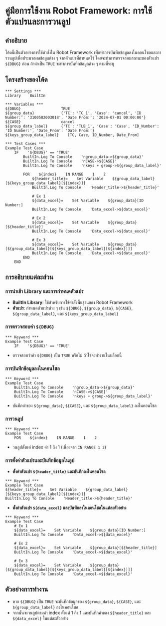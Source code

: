 # คู่มือการใช้งาน Robot Framework: การใช้ตัวแปรและการวนลูป

## คำอธิบาย
โค้ดนี้เป็นตัวอย่างการใช้คำสั่งใน Robot Framework เพื่อทำการบันทึกข้อมูลลงในคอนโซลและการวนลูปเพื่อประมวลผลข้อมูลต่าง ๆ จากตัวแปรที่กำหนดไว้ โดยจะทำการตรวจสอบสถานะของตัวแปร `${DBUG}` ก่อน ถ้าค่าเป็น `TRUE` จะทำการบันทึกข้อมูลต่าง ๆ ตามที่ระบุ

## โครงสร้างของโค้ด

```robot
*** Settings ***
Library    BuiltIn

*** Variables ***
${DBUG}                  TRUE
${group_data}            {'TC': 'TC_1', 'Case': 'cancel', 'ID Number:': '3100502003018', 'Date From:': '2024-07-01 00:00:00'}
${CASE}                  cancel
${group_data_label}      {'TC': 'TLB_1', 'Case': 'Case', 'ID_Number': 'ID Number:', 'Date_From': 'Date From:'}
${keys_group_data_label}    [TC, Case, ID_Number, Date_From]

*** Test Cases ***
Example Test Case
    IF    '${DBUG}' == 'TRUE'
        BuiltIn.Log To Console    'ngroup_data->${group_data}'
        BuiltIn.Log To Console    'nCASE->${CASE}'
        BuiltIn.Log To Console    'nkeys + group->${group_data_label}'
        
        FOR    ${index}    IN RANGE    1    2
            ${header_title}=    Set Variable    ${group_data_label}[${keys_group_data_label}[${index}]]
            BuiltIn.Log To Console    'Header_title->${header_title}'

            # Ex 1
            ${data_excel}=    Set Variable    ${group_data}[ID Number:]
            BuiltIn.Log To Console    'Data_excel->${data_excel}'

            # Ex 2
            ${data_excel}=    Set Variable    ${group_data}[${header_title}]
            BuiltIn.Log To Console    'Data_excel->${data_excel}'

            # Ex 3
            ${data_excel}=    Set Variable    ${group_data}[${group_data_label}[${keys_group_data_label}[${index}]]]
            BuiltIn.Log To Console    'Data_excel->${data_excel}'
        END
    END
```

## การอธิบายแต่ละส่วน

### การนำเข้า Library และการกำหนดตัวแปร

- **BuiltIn Library**: ใช้สำหรับการใช้คำสั่งพื้นฐานของ Robot Framework
- **ตัวแปร**: กำหนดตัวแปรต่าง ๆ เช่น `${DBUG}`, `${group_data}`, `${CASE}`, `${group_data_label}`, และ `${keys_group_data_label}`

### การตรวจสอบค่า `${DBUG}`

```robot
*** Keyword ***
Example Test Case
    IF    '${DBUG}' == 'TRUE'
```
- ตรวจสอบว่าค่า `${DBUG}` เป็น `TRUE` หรือไม่ ถ้าใช่จะทำงานในบล็อกนี้

### การบันทึกข้อมูลลงในคอนโซล

```robot
*** Keyword ***
Example Test Case
    BuiltIn.Log To Console    'ngroup_data->${group_data}'
    BuiltIn.Log To Console    'nCASE->${CASE}'
    BuiltIn.Log To Console    'nkeys + group->${group_data_label}'
```
- บันทึกค่าของ `${group_data}`, `${CASE}`, และ `${group_data_label}` ลงในคอนโซล

### การวนลูป

```robot
*** Keyword ***
Example Test Case
    FOR    ${index}    IN RANGE    1    2
```
- วนลูปตั้งแต่ index ค่า 1 ถึง 1 (เนื่องจาก `IN RANGE 1 2`)

### การตั้งค่าตัวแปรและบันทึกข้อมูลในลูป

- **ตั้งค่าตัวแปร `${header_title}` และบันทึกลงในคอนโซล**
```robot
*** Keyword ***
Example Test Case
${header_title}=    Set Variable    ${group_data_label}[${keys_group_data_label}[${index}]]
BuiltIn.Log To Console    'Header_title->${header_title}'
```
- **ตั้งค่าตัวแปร `${data_excel}` และบันทึกลงในคอนโซลในแต่ละตัวอย่าง**

```robot
*** Keyword ***
Example Test Case
    # Ex 1
    ${data_excel}=    Set Variable    ${group_data}[ID Number:]
    BuiltIn.Log To Console    'Data_excel->${data_excel}'

    # Ex 2
    ${data_excel}=    Set Variable    ${group_data}[${header_title}]
    BuiltIn.Log To Console    'Data_excel->${data_excel}'

    # Ex 3
    ${data_excel}=    Set Variable    ${group_data}[${group_data_label}[${keys_group_data_label}[${index}]]]
    BuiltIn.Log To Console    'Data_excel->${data_excel}'
```

## ตัวอย่างการทำงาน

- หาก `${DBUG}` เป็น `TRUE` จะบันทึกข้อมูลของ `${group_data}`, `${CASE}`, และ `${group_data_label}` ลงในคอนโซล
- จากนั้นจะวนลูปตามค่า index ตั้งแต่ 1 ถึง 1 และบันทึกค่าของ `${header_title}` และ `${data_excel}` ในแต่ละตัวอย่าง
